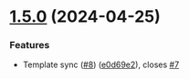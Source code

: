 # [1.5.0](https://github.com/tenantcloud/php-guzzle-helper/compare/v1.4.0...v1.5.0) (2024-04-25)


### Features

* Template sync ([#8](https://github.com/tenantcloud/php-guzzle-helper/issues/8)) ([e0d69e2](https://github.com/tenantcloud/php-guzzle-helper/commit/e0d69e2193cde35fdcb2363ccf0c7cac5977e946)), closes [#7](https://github.com/tenantcloud/php-guzzle-helper/issues/7)
